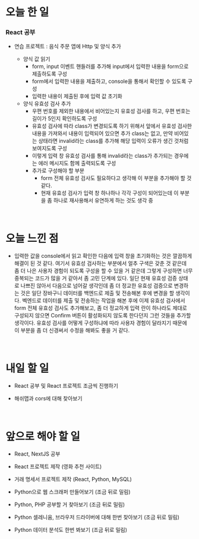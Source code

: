 # 오늘 한 일

### React 공부

- 연습 프로젝트 : 음식 주문 앱에 Http 및 양식 추가

  - 양식 값 읽기
    - form, input 이벤트 핸들러를 추가해 input에서 입력한 내용을 form으로 제출하도록 구성
    - form에서 입력한 내용을 제출하고, console을 통해서 확인할 수 있도록 구성
    - 입력한 내용이 제출된 후에 입력 값 초기화
  - 양식 유효성 검사 추가
    - 우편 번호를 제외한 내용에서 비어있는지 유효성 검사를 하고, 우편 번호는 길이가 5인지 확인하도록 구성
    - 유효성 검사에 따라 class가 변경되도록 하기 위해서 앞에서 유효성 검사한 내용을 가져와서 내용이 입력되어 있으면 추가 class는 없고, 만약 비어있는 상태라면 invalid라는 class를 추가해 해당 입력이 오류가 생긴 것처럼 보여지도록 구성
    - 이렇게 입력 창 유효성 검사를 통해 invalid라는 class가 추가되는 경우에는 에러 메시지도 함께 출력되도록 구성
    - 추가로 구성해야 할 부분
      - form 전체 유효성 검사도 필요하다고 생각해 이 부분을 추가해야 할 것 같다.
      - 현재 유효성 검사가 입력 창 하나하나 각각 구성이 되어있는데 이 부분을 좀 하나로 재사용해서 유연하게 하는 것도 생각 중

<br />

# 오늘 느낀 점

- 입력한 값을 console에서 읽고 확인한 다음에 입력 창을 초기화하는 것은 깔끔하게 해결이 된 것 같다. 여기서 유효성 검사하는 부분에서 얼추 구색은 갖춘 것 같은데 좀 더 나은 사용자 경험이 되도록 구성을 할 수 있을 거 같은데 그렇게 구성하면 너무 중복되는 코드가 많을 거 같아서 좀 고민 단계에 있다. 일단 현재 유효성 검증 상태로 나쁘진 않아서 다음으로 넘어갈 생각인데 좀 더 정교한 유효성 검증으로 변경하는 것은 일단 장바구니 데이터를 백엔드로 제출 및 전송해본 후에 변경을 할 생각이다. 벡엔드로 데이터를 제출 및 전송하는 작업을 해본 후에 이제 유효성 검사에서 form 전체 유효성 검사도 추가해보고, 좀 더 정교하게 입력 란이 하나라도 제대로 구성되지 않으면 Confirm 버튼이 활성화되지 않도록 한다던지 그런 것들을 추가할 생각이다. 유효성 검사를 어떻게 구성하냐에 따라 사용자 경험이 달라지기 때문에 이 부분을 좀 더 신경써서 수정을 해봐도 좋을 거 같다.

<br />

# 내일 할 일

- React 공부 및 React 프로젝트 조금씩 진행하기

- 해쉬맵과 cors에 대해 찾아보기

<br />

# 앞으로 해야 할 일

- React, NextJS 공부

- React 프로젝트 제작 (영화 추천 사이트)

- 거래 명세서 프로젝트 제작 (React, Python, MySQL)

- Python으로 웹 스크래퍼 만들어보기 (조금 뒤로 밀림)

- Python, PHP 공부할 거 찾아보기 (조금 뒤로 밀림)

- Python 셀레니움, 브라우저 드라이버에 대해 한번 찾아보기 (조금 뒤로 밀림)

- Python 데이터 분석도 한번 봐보기 (조금 뒤로 밀림)
